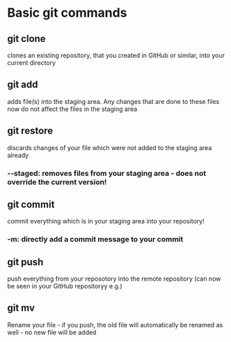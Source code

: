 # Basic git commands

## git clone
clones an existing repository, that you created in GitHub or similar, into your current directory

## git add 
adds file(s) into the staging area. Any changes that are done to these files now do not affect the files in the staging area

## git restore
discards changes of your file which were not added to the staging area already
###	--staged: removes files from your staging area - does not override the current version!

## git commit
commit everything which is in your staging area into your repository!
###	-m: directly add a commit message to your commit

## git push
push everything from your reposotory into the remote repository (can now be seen in your GitHub repositoryy e.g.)

## git mv
Rename your file - if you push, the old file will automatically be renamed as well - no new file will be added

